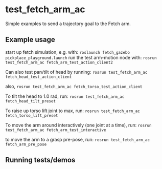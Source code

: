 # test_fetch_arm_ac

Simple examples to send a trajectory goal to the Fetch arm.

## Example usage
start up fetch simulation, e.g. with:
`roslaunch fetch_gazebo pickplace_playground.launch`
run the test arm-motion node with:
`rosrun test_fetch_arm_ac fetch_arm_test_action_client2`

Can also test pan/tilt of head by running:
`rosrun test_fetch_arm_ac fetch_head_test_action_client`

also, 
`rosrun test_fetch_arm_ac fetch_torso_test_action_client`

To tilt the head to 1.0 rad, run:
`rosrun test_fetch_arm_ac fetch_head_tilt_preset` 

To raise up torso lift joint to max, run:
`rosrun test_fetch_arm_ac fetch_torso_lift_preset`

To move the arm around interactively (one joint at a time), run:
`rosrun test_fetch_arm_ac fetch_arm_test_interactive`

to move the arm to a grasp pre-pose, run:
`rosrun test_fetch_arm_ac fetch_arm_pre_pose`



## Running tests/demos
    
